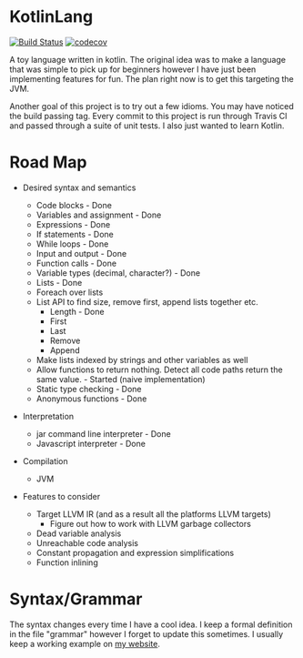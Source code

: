 # KotlinLang 
[![Build Status](https://travis-ci.org/Tatskaari/KotlinLang.svg?branch=master)](https://travis-ci.org/Tatskaari/KotlinLang)
[![codecov](https://codecov.io/gh/Tatskaari/KotlinLang/branch/master/graph/badge.svg)](https://codecov.io/gh/Tatskaari/KotlinLang)

A toy language written in kotlin. The original idea was to make a language that was simple to pick up for beginners
however I have just been implementing features for fun. The plan right now is to get this targeting the JVM.

Another goal of this project is to try out a few idioms. You may have noticed the build passing tag. Every commit to 
this project is run through Travis CI and passed through a suite of unit tests. I also just wanted to learn Kotlin.

# Road Map
- Desired syntax and semantics
  - Code blocks - Done
  - Variables and assignment - Done
  - Expressions - Done
  - If statements - Done
  - While loops - Done
  - Input and output - Done
  - Function calls - Done
  - Variable types (decimal, character?) - Done
  - Lists - Done
  - Foreach over lists
  - List API to find size, remove first, append lists together etc.
    - Length - Done
    - First
    - Last
    - Remove
    - Append
  - Make lists indexed by strings and other variables as well
  - Allow functions to return nothing. Detect all code paths return the same value. - Started (naive implementation)
  - Static type checking - Done
  - Anonymous functions - Done
- Interpretation
    - jar command line interpreter - Done
    - Javascript interpreter - Done
- Compilation
    - JVM

- Features to consider
  - Target LLVM IR (and as a result all the platforms LLVM targets)
    - Figure out how to work with LLVM garbage collectors
  - Dead variable analysis
  - Unreachable code analysis
  - Constant propagation and expression simplifications
  - Function inlining


# Syntax/Grammar 
The syntax changes every time I have a cool idea. I keep a formal definition in the file "grammar" however I forget to 
update this sometimes. I usually keep a working example on [my website](http://jon-poole.uk/try-gusto).



